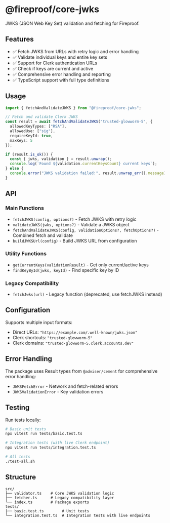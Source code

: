 # @fireproof/core-jwks

JWKS (JSON Web Key Set) validation and fetching for Fireproof.

## Features

- ✅ Fetch JWKS from URLs with retry logic and error handling
- ✅ Validate individual keys and entire key sets
- ✅ Support for Clerk authentication URLs
- ✅ Check if keys are current and active
- ✅ Comprehensive error handling and reporting
- ✅ TypeScript support with full type definitions

## Usage

```typescript
import { fetchAndValidateJWKS } from "@fireproof/core-jwks";

// Fetch and validate Clerk JWKS
const result = await fetchAndValidateJWKS("trusted-glowworm-5", {
  allowedKeyTypes: ["RSA"],
  allowedUse: ["sig"],
  requireKeyId: true,
  maxKeys: 5
});

if (result.is_ok()) {
  const { jwks, validation } = result.unwrap();
  console.log(`Found ${validation.currentKeysCount} current keys`);
} else {
  console.error("JWKS validation failed:", result.unwrap_err().message);
}
```

## API

### Main Functions

- `fetchJWKS(config, options?)` - Fetch JWKS with retry logic
- `validateJWKS(jwks, options?)` - Validate a JWKS object
- `fetchAndValidateJWKS(config, validationOptions?, fetchOptions?)` - Combined fetch and validate
- `buildJWKSUrl(config)` - Build JWKS URL from configuration

### Utility Functions

- `getCurrentKeys(validationResult)` - Get only current/active keys
- `findKeyById(jwks, keyId)` - Find specific key by ID

### Legacy Compatibility

- `fetchJwks(url)` - Legacy function (deprecated, use fetchJWKS instead)

## Configuration

Supports multiple input formats:
- Direct URLs: `"https://example.com/.well-known/jwks.json"`
- Clerk shortcuts: `"trusted-glowworm-5"` 
- Clerk domains: `"trusted-glowworm-5.clerk.accounts.dev"`

## Error Handling

The package uses Result types from `@adviser/cement` for comprehensive error handling:
- `JWKSFetchError` - Network and fetch-related errors
- `JWKSValidationError` - Key validation errors

## Testing

Run tests locally:

```bash
# Basic unit tests
npx vitest run tests/basic.test.ts

# Integration tests (with live Clerk endpoint)
npx vitest run tests/integration.test.ts

# All tests
./test-all.sh
```

## Structure

```
src/
├── validator.ts    # Core JWKS validation logic
├── fetcher.ts      # Legacy compatibility layer
└── index.ts        # Package exports
tests/
├── basic.test.ts        # Unit tests
└── integration.test.ts  # Integration tests with live endpoints
```

